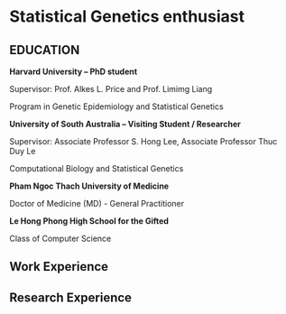 # Statistical Genetics enthusiast


## EDUCATION
**Harvard University – PhD student** 

Supervisor: Prof. Alkes L. Price and Prof. Limimg Liang

Program in Genetic Epidemiology and Statistical Genetics

**University of South Australia – Visiting Student / Researcher** 

Supervisor: Associate Professor S. Hong Lee, Associate Professor Thuc Duy Le

Computational Biology and Statistical Genetics

**Pham Ngoc Thach University of Medicine** 

Doctor of Medicine (MD) - General Practitioner

**Le Hong Phong High School for the Gifted**

Class of Computer Science

## Work Experience


## Research Experience



